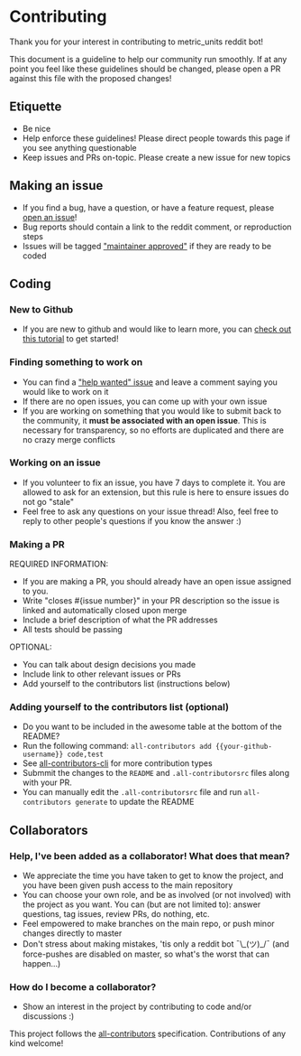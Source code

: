 # Contributing

Thank you for your interest in contributing to metric_units reddit bot!

This document is a guideline to help our community run smoothly. If at any point you feel like these guidelines should be changed, please open a PR against this file with the proposed changes!

## Etiquette

- Be nice
- Help enforce these guidelines! Please direct people towards this page if you see anything questionable
- Keep issues and PRs on-topic. Please create a new issue for new topics

## Making an issue

- If you find a bug, have a question, or have a feature request, please [open an issue](https://github.com/cannawen/metric_units_reddit_bot/issues/new)!
- Bug reports should contain a link to the reddit comment, or reproduction steps
- Issues will be tagged ["maintainer approved"](https://github.com/cannawen/metric_units_reddit_bot/issues?q=is%3Aissue+is%3Aopen+label%3A%22maintainer+approved%22) if they are ready to be coded

## Coding

### New to Github

- If you are new to github and would like to learn more, you can [check out this tutorial](https://egghead.io/courses/how-to-contribute-to-an-open-source-project-on-github) to get started!

### Finding something to work on

- You can find a ["help wanted" issue](https://github.com/cannawen/metric_units_reddit_bot/issues?utf8=%E2%9C%93&q=is%3Aissue%20is%3Aopen%20label%3A%22maintainer%20approved%22%20label%3A%22help%20wanted%22%20) and leave a comment saying you would like to work on it
- If there are no open issues, you can come up with your own issue
- If you are working on something that you would like to submit back to the community, it **must be associated with an open issue**. This is necessary for transparency, so no efforts are duplicated and there are no crazy merge conflicts

### Working on an issue

- If you volunteer to fix an issue, you have 7 days to complete it. You are allowed to ask for an extension, but this rule is here to ensure issues do not go "stale"
- Feel free to ask any questions on your issue thread! Also, feel free to reply to other people's questions if you know the answer :)

### Making a PR

REQUIRED INFORMATION:
- If you are making a PR, you should already have an open issue assigned to you.
- Write "closes #{issue number}" in your PR description so the issue is linked and automatically closed upon merge
- Include a brief description of what the PR addresses
- All tests should be passing

OPTIONAL:
- You can talk about design decisions you made
- Include link to other relevant issues or PRs
- Add yourself to the contributors list (instructions below)

### Adding yourself to the contributors list (optional)

- Do you want to be included in the awesome table at the bottom of the README?
- Run the following command: `all-contributors add {{your-github-username}} code,test`
- See [all-contributors-cli](https://www.npmjs.com/package/all-contributors-cli) for more contribution types
- Submmit the changes to the `README` and `.all-contributorsrc` files along with your PR.
- You can manually edit the `.all-contributorsrc` file and run `all-contributors generate` to update the README

## Collaborators

### Help, I've been added as a collaborator! What does that mean?

- We appreciate the time you have taken to get to know the project, and you have been given push access to the main repository
- You can choose your own role, and be as involved (or not involved) with the project as you want. You can (but are not limited to): answer questions, tag issues, review PRs, do nothing, etc.
- Feel empowered to make branches on the main repo, or push minor changes directly to master
- Don't stress about making mistakes, 'tis only a reddit bot ¯\\\_(ツ)_/¯ (and force-pushes are disabled on master, so what's the worst that can happen...)

### How do I become a collaborator?

- Show an interest in the project by contributing to code and/or discussions :)


This project follows the [all-contributors](https://github.com/kentcdodds/all-contributors) specification. Contributions of any kind welcome!
